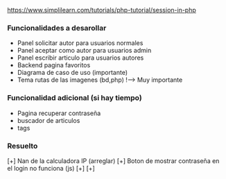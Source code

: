 https://www.simplilearn.com/tutorials/php-tutorial/session-in-php


### Funcionalidades a desarollar
  + Panel solicitar autor para usuarios normales
  + Panel aceptar como autor para usuarios admin
  + Panel escribir articulo para usuarios autores
  + Backend pagina favoritos
  + Diagrama de caso de uso (importante)
  + Tema rutas de las imagenes (bd,php) !--> Muy importante
### Funcionalidad adicional (si hay tiempo)
  + Pagina recuperar contraseña
  + buscador de articulos
  + tags

### Resuelto
  [+] Nan de la calculadora IP (arreglar)
  [+] Boton de mostrar contraseña en el login no funciona (js)
  [+]
  [+]
